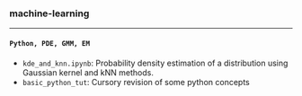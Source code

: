 ### machine-learning
---

#### `Python, PDE, GMM, EM`
- `kde_and_knn.ipynb`: Probability density estimation of a distribution using Gaussian kernel and kNN methods.
- `basic_python_tut`: Cursory revision of some python concepts 